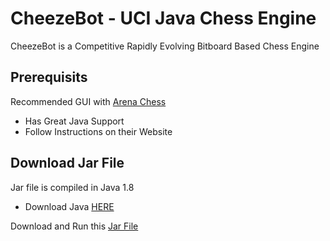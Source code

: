 # CheezeBot - UCI Java Chess Engine

CheezeBot is a Competitive Rapidly Evolving Bitboard Based Chess Engine

## Prerequisits

Recommended GUI with [Arena Chess](http://www.playwitharena.de/)
- Has Great Java Support
- Follow Instructions on their Website

## Download Jar File

Jar file is compiled in Java 1.8
- Download Java [HERE](https://java.com/en/)

Download and Run this [Jar File](https://github.com/Ryguy-1/CheezeBot-Java-UCI-Chess-Engine/blob/master/out/artifacts/ChessSimJavaNoGradle_jar/ChessSimJavaNoGradle.jar)
